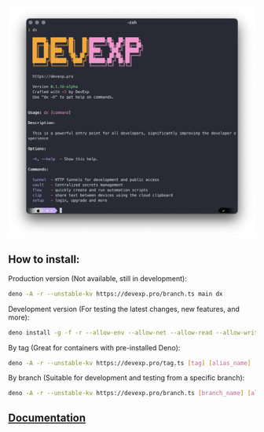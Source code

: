 ![Альтернативный текст](./docs/dx.png)

## How to install:

Production version (Not available, still in development):

```sh
deno -A -r --unstable-kv https://devexp.pro/branch.ts main dx
```

Development version (For testing the latest changes, new features, and more):

```sh
deno install -g -f -r --allow-env --allow-net --allow-read --allow-write --allow-sys --allow-run --unstable-kv --unstable-broadcast-channel https://raw.githubusercontent.com/devexp-pro/cli/refs/heads/develop/source/main.ts --import-map=https://raw.githubusercontent.com/devexp-pro/cli/refs/heads/develop/import-map.json -n dxt
```

By tag (Great for containers with pre-installed Deno):

```sh
deno -A -r --unstable-kv https://devexp.pro/tag.ts [tag] [alias_name]
```

By branch (Suitable for development and testing from a specific branch):

```sh
deno -A -r --unstable-kv https://devexp.pro/branch.ts [branch_name] [alias_name]
```

## [Documentation](./docs/main.md)
